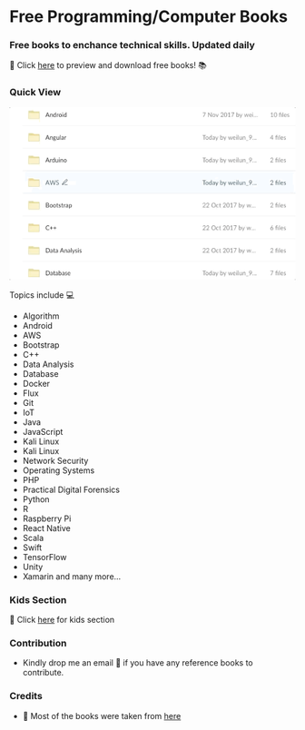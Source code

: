 # Free Programming/Computer Books 

### Free books to enchance technical skills. Updated daily 

:link: Click  [here](https://app.box.com/v/free-programming-books) to preview and download free books! :books:

### Quick View
![](quick-look.gif "Quick view of available books")

Topics include :computer:
* Algorithm
* Android
* AWS
* Bootstrap
* C++
* Data Analysis
* Database
* Docker
* Flux
* Git
* IoT
* Java
* JavaScript
* Kali Linux
* Kali Linux
* Network Security
* Operating Systems
* PHP
* Practical Digital Forensics
* Python
* R
* Raspberry Pi
* React Native
* Scala
* Swift
* TensorFlow
* Unity
* Xamarin
and many more...

### Kids Section
:link: Click [here](https://app.box.com/v/free-programming-books/folder/41495477336) for kids section

### Contribution 
* Kindly drop me an email :email: if you have any reference books to contribute.

### Credits
* :link: Most of the books were taken from [here](https://www.packtpub.com/packt/offers/free-learning)
